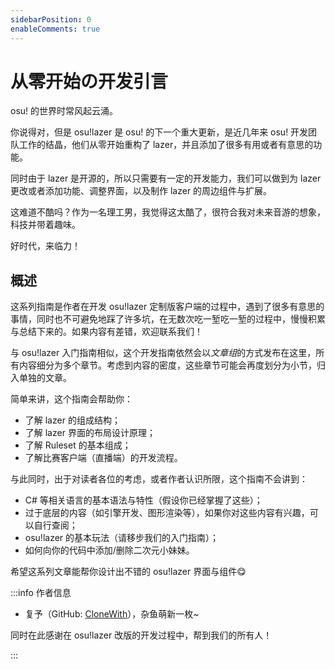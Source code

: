```yaml
---
sidebarPosition: 0
enableComments: true
---
```


# 从零开始の开发引言

<Highlight color="#ff4296">osu! 的世界时常风起云涌。</Highlight>

你说得对，但是 osu!lazer 是 osu! 的下一个重大更新，是近几年来 osu! 开发团队工作的结晶，他们从零开始重构了 lazer，并且添加了很多有用或者有意思的功能。

同时由于 lazer 是开源的，所以只需要有一定的开发能力，我们可以做到为 lazer 更改或者添加功能、调整界面，以及制作 lazer 的周边组件与扩展。

这难道不酷吗？作为一名理工男，我觉得这太酷了，很符合我对未来音游的想象，科技并带着趣味。

好时代，来临力！

## 概述

这系列指南是作者在开发 osu!lazer 定制版客户端的过程中，遇到了很多有意思的事情，同时也不可避免地踩了许多坑，在无数次吃一堑吃一堑的过程中，慢慢积累与总结下来的。如果内容有差错，欢迎联系我们！

与 osu!lazer 入门指南相似，这个开发指南依然会以*文章组*的方式发布在这里，所有内容细分为多个章节。考虑到内容的密度，这些章节可能会再度划分为小节，归入单独的文章。

简单来讲，这个指南会帮助你：

- 了解 lazer 的组成结构；
- 了解 lazer 界面的布局设计原理；
- 了解 Ruleset 的基本组成；
- 了解比赛客户端（直播端）的开发流程。

与此同时，出于对读者各位的考虑，或者作者认识所限，这个指南不会讲到：

- C# 等相关语言的基本语法与特性（假设你已经掌握了这些）；
- 过于底层的内容（如引擎开发、图形渲染等），如果你对这些内容有兴趣，可以自行查阅；
- osu!lazer 的基本玩法（请移步我们的入门指南）；
- 如何向你的代码中添加/删除二次元小妹妹。

希望这系列文章能帮你设计出不错的 osu!lazer 界面与组件😋

:::info 作者信息

- 复予（GitHub: [CloneWith](https://github.com/CloneWith)），杂鱼萌新一枚\~

同时在此感谢在 osu!lazer 改版的开发过程中，帮到我们的所有人！

:::
